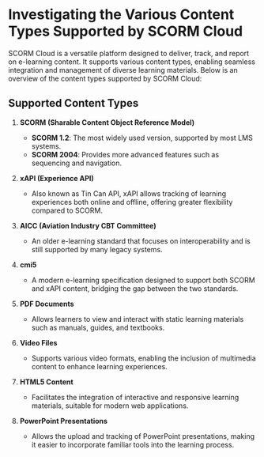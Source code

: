 
# Investigating the Various Content Types Supported by SCORM Cloud

SCORM Cloud is a versatile platform designed to deliver, track, and report on e-learning content. It supports various content types, enabling seamless integration and management of diverse learning materials. Below is an overview of the content types supported by SCORM Cloud:

## Supported Content Types

1. **SCORM (Sharable Content Object Reference Model)**
   - **SCORM 1.2**: The most widely used version, supported by most LMS systems.
   - **SCORM 2004**: Provides more advanced features such as sequencing and navigation.

2. **xAPI (Experience API)**
   - Also known as Tin Can API, xAPI allows tracking of learning experiences both online and offline, offering greater flexibility compared to SCORM.

3. **AICC (Aviation Industry CBT Committee)**
   - An older e-learning standard that focuses on interoperability and is still supported by many legacy systems.

4. **cmi5**
   - A modern e-learning specification designed to support both SCORM and xAPI content, bridging the gap between the two standards.

5. **PDF Documents**
   - Allows learners to view and interact with static learning materials such as manuals, guides, and textbooks.

6. **Video Files**
   - Supports various video formats, enabling the inclusion of multimedia content to enhance learning experiences.

7. **HTML5 Content**
   - Facilitates the integration of interactive and responsive learning materials, suitable for modern web applications.

8. **PowerPoint Presentations**
   - Allows the upload and tracking of PowerPoint presentations, making it easier to incorporate familiar tools into the learning process.